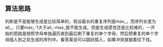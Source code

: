## 算法思路

判断是不是能够生成是比较简单的，假设最长的重复序列是max_，而序列长度为all_，只要max_-1大于all_-max_就不能生成。但是生成感觉还是比较难的，一开始的思路是按照字母单独遍历直到最后剩下重复的单个字母，然后把重复的单个字母插入到之前生成的序列中。看答案说可以跳跃插入，如果冲突就接着往下找。
